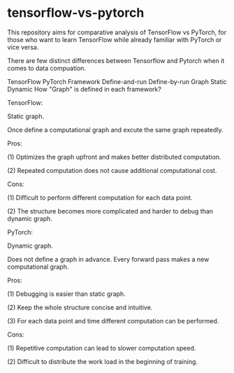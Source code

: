 # tensorflow-vs-pytorch

This repository aims for comparative analysis of TensorFlow vs PyTorch, for those who want to learn TensorFlow while already familiar with PyTorch or vice versa.

There are few distinct differences between Tensorflow and Pytorch when it comes to data compuation.

TensorFlow	PyTorch
Framework	Define-and-run	Define-by-run
Graph	Static	Dynamic
How "Graph" is defined in each framework?

TensorFlow:

Static graph.

Once define a computational graph and excute the same graph repeatedly.

Pros:

(1) Optimizes the graph upfront and makes better distributed computation.

(2) Repeated computation does not cause additional computational cost.

Cons:

(1) Difficult to perform different computation for each data point.

(2) The structure becomes more complicated and harder to debug than dynamic graph.

PyTorch:

Dynamic graph.

Does not define a graph in advance. Every forward pass makes a new computational graph.

Pros:

(1) Debugging is easier than static graph.

(2) Keep the whole structure concise and intuitive.

(3) For each data point and time different computation can be performed.

Cons:

(1) Repetitive computation can lead to slower computation speed.

(2) Difficult to distribute the work load in the beginning of training.
